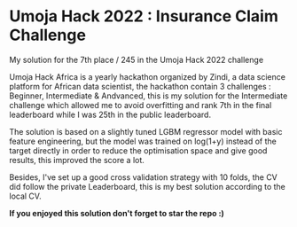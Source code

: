 # Umoja Hack 2022 : Insurance Claim Challenge
 My solution for the 7th place / 245 in the Umoja Hack 2022 challenge

 Umoja Hack Africa is a yearly hackathon organized by Zindi, a data science platform for African data scientist, the hackathon contain 3 challenges : Beginner, Intermediate & Andvanced, this is my solution for the Intermediate challenge which allowed me to avoid overfitting and rank 7th in the final leaderboard while I was 25th in the public leaderboard. 

 The solution is based on a slightly tuned LGBM regressor model with basic feature engineering, but the model was trained on log(1+y) instead of the target directly in order to reduce the optimisation space and give good results, this improved the score a lot.

 Besides, I've set up a good cross validation strategy with 10 folds, the CV did follow the private Leaderboard, this is my best solution according to the local CV. 

 **If you enjoyed this solution don't forget to star the repo :)**
